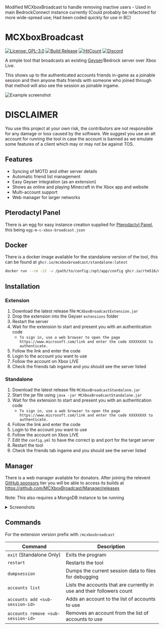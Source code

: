Modified MCXboxBroadcast to handle removing inactive users - Used in main BedrockConnect instance currently (Could probably be refactored for more wide-spread use; Had been coded quickly for use in BC)

# MCXboxBroadcast
[![License: GPL-3.0](https://img.shields.io/github/license/rtm516/MCXboxBroadcast)](LICENSE)
[![Build Release](https://github.com/rtm516/MCXboxBroadcast/actions/workflows/release.yml/badge.svg)](https://github.com/rtm516/MCXboxBroadcast/releases)
[![HitCount](https://hits.dwyl.com/rtm516/MCXboxBroadcast.svg?style=flat)](http://hits.dwyl.com/rtm516/MCXboxBroadcast)
[![Discord](https://img.shields.io/discord/1139621390908133396?label=discord&color=5865F2)](https://discord.gg/Tp3tA2kdCN)

A simple tool that broadcasts an existing [Geyser](https://github.com/GeyserMC/Geyser)/Bedrock server over Xbox Live.

This shows up to the authenticated accounts friends in-game as a joinable session and then anyone thats friends with someone who joined through that method will also see the session as joinable ingame.

![Example screenshot](https://user-images.githubusercontent.com/5401186/159083033-b965bfba-de17-4708-8979-1f33bfd5fa28.png)

# DISCLAIMER
You use this project at your own risk, the contributors are not responsible for any damage or loss caused by the software. We suggest you use an alt account for running the tool in case the account is banned as we emulate some features of a client which may or may not be against TOS.

## Features
 - Syncing of MOTD and other server details
 - Automatic friend list management
 - Easy Geyser integration (as an extension)
 - Shows as online and playing Minecraft in the Xbox app and website
 - Multi-account support
 - Web manager for larger networks

## Pterodactyl Panel
There is an egg for easy instance creation supplied for [Pterodactyl Panel](https://pterodactyl.io/), this being `egg-m-c-xbox-broadcast.json`

## Docker
There is a docker image available for the standalone version of the tool, this can be found at `ghcr.io/mcxboxbroadcast/standalone:latest`

```bash
docker run --rm -it -v /path/to/config:/opt/app/config ghcr.io/rtm516/mcxboxbroadcast:latest
```

## Installation
### Extension
1. Download the latest release file `MCXboxBroadcastExtension.jar`
2. Drop the extension into the Geyser `extensions` folder
3. Restart the server
4. Wait for the extension to start and present you with an authentication code
   - `To sign in, use a web browser to open the page https://www.microsoft.com/link and enter the code XXXXXXXX to authenticate.`
5. Follow the link and enter the code
6. Login to the account you want to use
7. Follow the account on Xbox LIVE
8. Check the friends tab ingame and you should see the server listed

### Standalone
1. Download the latest release file `MCXboxBroadcastStandalone.jar`
2. Start the jar file using `java -jar MCXboxBroadcastStandalone.jar`
3. Wait for the extension to start and present you with an authentication code
    - `To sign in, use a web browser to open the page https://www.microsoft.com/link and enter the code XXXXXXXX to authenticate.`
4. Follow the link and enter the code
5. Login to the account you want to use
6. Follow the account on Xbox LIVE
7. Edit the `config.yml` to have the correct ip and port for the target server
8. Restart the tool
9. Check the friends tab ingame and you should see the server listed

## Manager
There is a web manager available for donators. After joining the relevent [GitHub sponsors](https://github.com/sponsors/rtm516) tier you will be able to access its builds at https://github.com/MCXboxBroadcast/Manager/releases

Note: This also requires a MongoDB instance to be running

<details>
   <summary>Screenshots</summary>

   ![Bots view](https://github.com/user-attachments/assets/e4760c93-a146-45b9-b029-fd3c5c6e7bea)
   ![Bot info](https://github.com/user-attachments/assets/462f1d8b-c8ab-42e0-ab0e-cb335fc00ab4)
   ![Bot options](https://github.com/user-attachments/assets/f603d51f-f59e-4a49-b2a5-ffeb074109e8)
   ![Server options](https://github.com/user-attachments/assets/e203eac3-7190-4510-9f5b-ef87de507cab)
   ![Manager settings](https://github.com/user-attachments/assets/11f85c70-9b50-4039-bddb-961833b7d11e)
</details>

## Commands
For the extension version prefix with `/mcxboxbroadcast`

| Command | Description |
| --- | --- |
| `exit` (Standalone Only) | Exits the program |
| `restart` | Restarts the tool |
| `dumpsession` | Dumps the current session data to files for debugging |
| `accounts list` | Lists the accounts that are currently in use and their followers count |
| `accounts add <sub-session-id>` | Adds an account to the list of accounts to use |
| `accounts remove <sub-session-id>` | Removes an account from the list of accounts to use |
